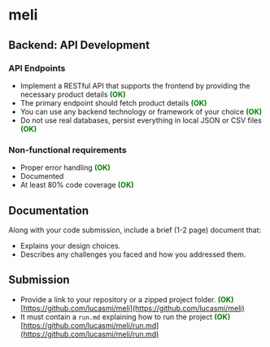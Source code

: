 # meli

## Backend: API Development

### API Endpoints

- Implement a RESTful API that supports the frontend by providing the necessary product details <span style="color:green">**(OK)**</span>
- The primary endpoint should fetch product details <span style="color:green">**(OK)**</span>
- You can use any backend technology or framework of your choice <span style="color:green">**(OK)**</span>
- Do not use real databases, persist everything in local JSON or CSV files <span style="color:green">**(OK)**</span>

### Non-functional requirements

- Proper error handling <span style="color:green">**(OK)**</span>
- Documented
- At least 80% code coverage <span style="color:green">**(OK)**</span>

## Documentation

Along with your code submission, include a brief (1-2 page) document that:

- Explains your design choices.
- Describes any challenges you faced and how you addressed them.

## Submission

- Provide a link to your repository or a zipped project folder. <span style="color:green">**(OK)**</span>  
  [https://github.com/lucasmi/meli](https://github.com/lucasmi/meli)
- It must contain a `run.md` explaining how to run the project <span style="color:green">**(OK)**</span>  
  [https://github.com/lucasmi/meli/run.md](https://github.com/lucasmi/meli/run.md)